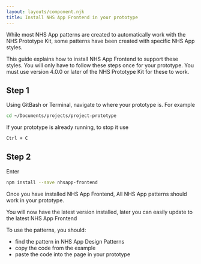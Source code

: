 ```yaml
---
layout: layouts/component.njk
title: Install NHS App Frontend in your prototype
---
```


While most NHS App patterns are created to automatically work with the NHS Prototype Kit, some patterns have been created with specific NHS App styles.

This guide explains how to install NHS App Frontend to support these styles. You will only have to follow these steps once for your prototype. You must use version 4.0.0 or later of the NHS Prototype Kit for these to work.

## Step 1

Using GitBash or Terminal, navigate to where your prototype is. For example

```sh
cd ~/Documents/projects/project-prototype
```

If your prototype is already running, to stop it use

```sh
Ctrl + C
```

## Step 2

Enter

```sh
npm install --save nhsapp-frontend
```

Once you have installed NHS App Frontend, All NHS App patterns should work in your prototype.

You will now have the latest version installed, later you can easily update to the latest NHS App Frontend

To use the patterns, you should:

- find the pattern in NHS App Design Patterns
- copy the code from the example
- paste the code into the page in your prototype
